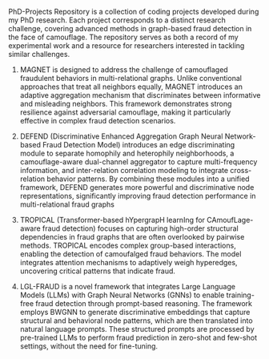 PhD-Projects Repository is a collection of coding projects developed during my PhD research. Each project corresponds to a distinct research challenge, covering advanced methods in graph-based fraud detection in the face of camouflage. The repository serves as both a record of my experimental work and a resource for researchers interested in tackling similar challenges.

1) MAGNET is designed to address the challenge of camouflaged fraudulent behaviors in multi-relational graphs. Unlike conventional approaches that treat all neighbors equally, MAGNET introduces an adaptive aggregation mechanism that discriminates between informative and misleading neighbors. This framework demonstrates strong resilience against adversarial camouflage, making it particularly effective in complex fraud detection scenarios.

2) DEFEND (Discriminative Enhanced Aggregation Graph Neural Network-based Fraud Detection Model) introduces an edge discriminating module to separate homophily and heterophily neighborhoods, a camouflage-aware dual-channel aggregator to capture multi-frequency information, and inter-relation correlation modeling to integrate cross-relation behavior patterns. By combining these modules into a unified framework, DEFEND generates more powerful and discriminative node representations, significantly improving fraud detection performance in multi-relational fraud graphs

3) TROPICAL (Transformer-based hYpergrapH learnIng for CAmoufLage-aware fraud detection) focuses on capturing high-order structural dependencies in fraud graphs that are often overlooked by pairwise methods. TROPICAL encodes complex group-based interactions, enabling the detection of camoufalged fraud behaviors. The model integrates attention mechanisms to adaptively weigh hyperedges, uncovering critical patterns that indicate fraud.

4) LGL-FRAUD is a novel framework that integrates Large Language Models (LLMs) with Graph Neural Networks (GNNs) to enable training-free fraud detection through prompt-based reasoning. The framework employs BWGNN to generate discriminative embeddings that capture structural and behavioral node patterns, which are then translated into natural language prompts. These structured prompts are processed by pre-trained LLMs to perform fraud prediction in zero-shot and few-shot settings, without the need for fine-tuning.

